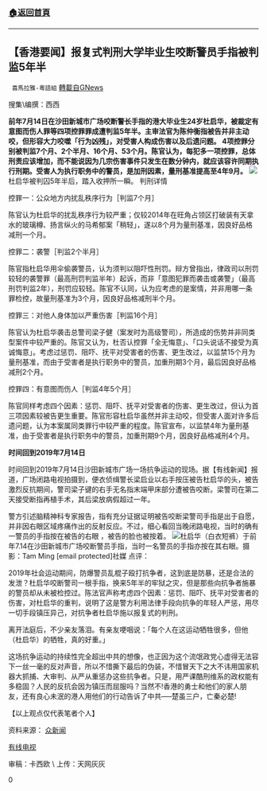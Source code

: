 ###  [:house:返回首頁](https://github.com/ourhimalayas/txt)
---

## 【香港要闻】报复式判刑大学毕业生咬断警员手指被判监5年半
` 喜馬拉雅-粵語組` [轉載自GNews](https://gnews.org/zh-hans/980901/)

搜集\编撰：西西

**前年7月14日在沙田新城市广场咬断警长手指的港大毕业生24岁杜启华，被裁定有意图而伤人罪等四项控罪罪成遭判监5年半。主审法官为陈仲衡指被告并非主动咬，但形容大力咬噬「行为凶残」，对受害人构成伤害以及后遗问题。 4项控罪分别被判监7个月、2个半月、16个月、53个月。陈官认为，每犯多一项控罪，总体刑责应该增加，而不能说因为几宗伤害事件只发生在数分钟内，就应该容许同期执行刑期。受害人为执行职务中的警员，是加刑因素，量刑基准提高至4年9月。**
![]()![](https://gnews.org/wp-content/uploads/2021/03/31698.jpg)杜启华被判囚5年半后，踏入收押所一瞬。
判刑详情

控罪一：公众地方内扰乱秩序行为［判监7个月］

陈官认为杜启华的扰乱秩序行为较严重；仅较2014年在旺角占领区打破装有天拿水的玻璃樽、扬言纵火的马希郁案「稍轻」，遂以8个月为量刑基准，因良好品格减刑一个月。


控罪二：袭警［判监2个半月］

陈官指杜启华用伞偷袭警员，认为须判以阻吓性刑罚。辩方曾指出，律政司以刑罚较轻的袭警罪（最高刑罚判监半年）起诉，而非「意图犯罪而袭击或袭警」（最高刑罚判监2年），刑罚应较轻。陈官不认同，认为应考虑的是案情，并非用哪一条罪检控，故量刑基准为3个月，因良好品格减刑半个月。

控罪三：对他人身体加以严重伤害［判监16个月］

陈官认为杜启华袭击总警司梁子健（案发时为高级警司），所造成的伤势并非同类型案件中较严重的。陈官又认为，杜否认控罪「全无悔意」、「口头说话不接受为真诚悔意」。考虑过惩罚、阻吓、抚平对受害者的伤害、更生改过，以监禁15个月为量刑基准，而由于受害者是执行职务中的警员，加重刑期3个月，最后因良好品格减刑2个月。

控罪四：有意图而伤人［判监4年5个月］

陈官同样考虑四个因素：惩罚、阻吓、抚平对受害者的伤害、更生改过，但认为首三项因素较被告更生重要。陈官形容杜启华虽然并非主动咬，但受害人面对许多后遗问题，认为本案属同类罪行中较严重的程度。陈官宣布，以监禁4年为量刑基准，由于受害者是执行职务中的警员，加重刑期9个月，因良好品格减刑4个月。

**时间回到2019年7月14日**

时间回到2019年7月14日沙田新城市广场一场抗争运动的现场。据【有线新闻】报道，广场闭路电视拍摄到，便衣侦缉警长梁启业以右手按压被告杜启华的头，被告激烈反抗期间，警司梁子键的右手无名指末端甲床部分遭被告咬断。梁警司在第二天接受断指再植手术，其后梁放病假超过一年。

警方引述脑精神科专家报告，指有充分证据证明被告咬断梁警司手指是出于自愿，并非因右眼区域疼痛作出的反射反应。不过，细心看回当晚闭路电视，当时的确有一警员的手指按在被告的右眼 ，被告的脸也被按着。
![]()![](https://gnews.org/wp-content/uploads/2021/03/31699.jpg)杜启华（白衣短裤）于前年7.14在沙田新城市广场咬断警员手指，当时一名警员的手指亦按在其右眼。摄影：Tam Ming [email protected]社媒
点评：

2019年社会运动期间，防爆警员乱棍子殴打抗争者，这到底是防暴，还是合法的发泄？杜启华咬断警司一根手指，换来5年半的牢狱之灾，但是那些向抗争者施暴的警员却从未被检控过。陈法官声称考虑四个因素：惩罚、阻吓、抚平对受害者的伤害，对杜启华的重判，说明了这是警方利用法律手段向抗争的年轻人严惩，用尽一切手段镇压异己，对抗争者杜启华施以报复式的判刑。

离开法庭后，不少亲友落泪。有亲友哽咽说：「每个人在这运动牺牲很多，但他（杜启华）的牺牲，真的好重。」

这场抗争运动的持续性完全超出中共的想像，也正因为这个流氓政党心虚得无法容下一丝一毫的反对声音，所以不惜撕下最后的伪装，不惜冒天下之大不讳用国家机器大抓捕、大审判、从严从重惩办这些抗争者。只是，用严课酷刑维系的政权能有多稳固？人民的反抗会因为镇压而屈服吗？当然不!香港的勇士和他们的家人朋友，还有良心未泯的港人用他们的行动告诉了中共—–楚虽三户，亡秦必楚!

【以上观点仅代表笔者个人】

资料来源：
[众新闻](https://www.hkcnews.com/article/39300/%E6%9D%9C%E5%95%9F%E8%8F%AF-%E6%B2%99%E7%94%B0%E8%A1%9D%E7%AA%81-%E5%8D%A1%E6%AF%94%E7%8D%B8-39300/714%E6%B2%99%E7%94%B0%E6%96%B7%E6%8C%87%E6%A1%88-%E6%9D%9C%E5%95%9F%E8%8F%AF%E8%A2%AB%E5%88%A4%E7%9B%A35%E5%B9%B4%E5%8D%8A-%E5%82%B7%E4%BA%BA17%E7%BD%AA%E5%9B%A0%E5%8F%97%E5%AE%B3%E8%80%85%E6%98%AF%E8%AD%A6%E5%93%A1%E3%80%81%E5%8A%A0%E7%9B%A39%E5%80%8B%E6%9C%88?__cf_chl_captcha_tk__=39663bf5134ce03bad7)

[有线电视](https://youtu.be/SQFUlpu8faQ)

审稿：卡西欧 \ 上传：天网灰灰

0
